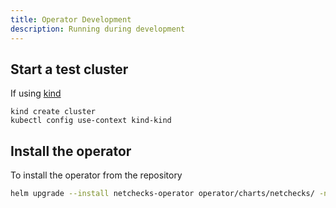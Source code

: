 ```yaml
---
title: Operator Development
description: Running during development
---
```



## Start a test cluster

If using [kind](https://kind.sigs.k8s.io/)

```shell
kind create cluster
kubectl config use-context kind-kind
```

## Install the operator

To install the operator from the repository

```bash
helm upgrade --install netchecks-operator operator/charts/netchecks/ -n netchecks --create-namespace
```